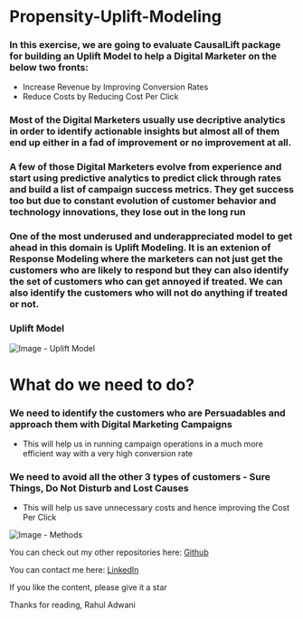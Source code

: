 # Propensity-Uplift-Modeling

### In this exercise, we are going to evaluate CausalLift package for building an Uplift Model to help a Digital Marketer on the below two fronts:
- Increase Revenue by Improving Conversion Rates
- Reduce Costs by Reducing Cost Per Click

### Most of the Digital Marketers usually use decriptive analytics in order to identify actionable insights but almost all of them end up either in a fad of improvement or no improvement at all.

### A few of those Digital Marketers evolve from experience and start using predictive analytics to predict click through rates and build a list of campaign success metrics. They get success too but due to constant evolution of customer behavior and technology innovations, they lose out in the long run

### One of the most underused and underappreciated model to get ahead in this domain is Uplift Modeling. It is an extenion of Response Modeling where the marketers can not just get the customers who are likely to respond but they can also identify the set of customers who can get annoyed if treated. We can also identify the customers who will not do anything if treated or not.

### Uplift Model

![Image - Uplift Model](https://raw.github.com/rahul-adwani/Propensity-Uplift-Modeling/main/images/uplift.jpg)

# What do we need to do?

### We need to identify the customers who are Persuadables and approach them with Digital Marketing Campaigns
- This will help us in running campaign operations in a much more efficient way with a very high conversion rate
### We need to avoid all the other 3 types of customers - Sure Things, Do Not Disturb and Lost Causes
- This will help us save unnecessary costs and hence improving the Cost Per Click

![Image - Methods](https://raw.github.com/rahul-adwani/Propensity-Uplift-Modeling/main/images/methods.JPG)

You can check out my other repositories here: [Github](https://github.com/rahul-adwani?tab=repositories)

You can contact me here: [LinkedIn](https://www.linkedin.com/in/rahuladwani/)

If you like the content, please give it a star


Thanks for reading,
Rahul Adwani
